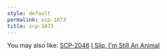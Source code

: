 ```yaml
---
style: default
permalink: scp-1073
title: scp-1073
---
```

You may also like:
[SCP-2046](http://scp-wiki.net/scp-2046)
[I Slip, I'm Still An Animal](http://scp-wiki.net/i-slip-i-m-still-an-animal)